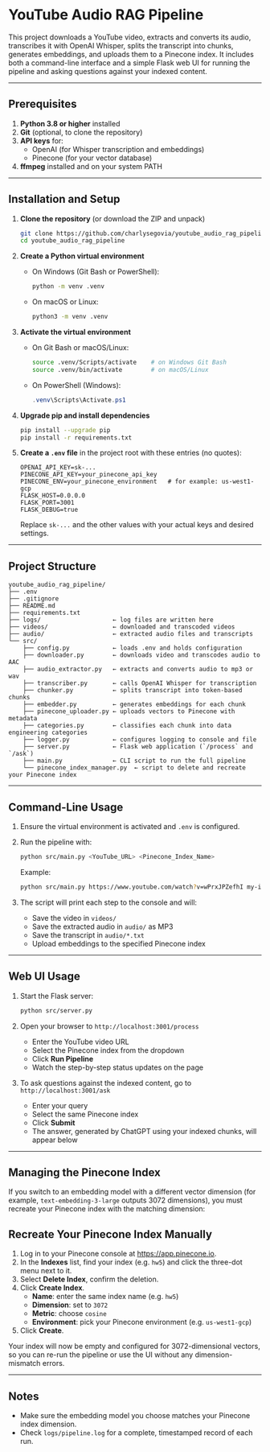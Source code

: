 # YouTube Audio RAG Pipeline

This project downloads a YouTube video, extracts and converts its audio, transcribes it with OpenAI Whisper, splits the transcript into chunks, generates embeddings, and uploads them to a Pinecone index. It includes both a command-line interface and a simple Flask web UI for running the pipeline and asking questions against your indexed content.

---

## Prerequisites

1. **Python 3.8 or higher** installed  
2. **Git** (optional, to clone the repository)  
3. **API keys** for:  
   - OpenAI (for Whisper transcription and embeddings)  
   - Pinecone (for your vector database)  
4. **ffmpeg** installed and on your system PATH  

---

## Installation and Setup

1. **Clone the repository** (or download the ZIP and unpack)

   ```bash
   git clone https://github.com/charlysegovia/youtube_audio_rag_pipeline.git
   cd youtube_audio_rag_pipeline
   ```

2. **Create a Python virtual environment**

   - On Windows (Git Bash or PowerShell):
     ```bash
     python -m venv .venv
     ```
   - On macOS or Linux:
     ```bash
     python3 -m venv .venv
     ```

3. **Activate the virtual environment**

   - On Git Bash or macOS/Linux:
     ```bash
     source .venv/Scripts/activate    # on Windows Git Bash
     source .venv/bin/activate        # on macOS/Linux
     ```
   - On PowerShell (Windows):
     ```powershell
     .venv\Scripts\Activate.ps1
     ```

4. **Upgrade pip and install dependencies**

   ```bash
   pip install --upgrade pip
   pip install -r requirements.txt
   ```

5. **Create a `.env` file** in the project root with these entries (no quotes):

   ```
   OPENAI_API_KEY=sk-...
   PINECONE_API_KEY=your_pinecone_api_key
   PINECONE_ENV=your_pinecone_environment   # for example: us-west1-gcp
   FLASK_HOST=0.0.0.0
   FLASK_PORT=3001
   FLASK_DEBUG=true
   ```

   Replace `sk-...` and the other values with your actual keys and desired settings.

---

## Project Structure

```
youtube_audio_rag_pipeline/
├── .env
├── .gitignore
├── README.md
├── requirements.txt
├── logs/                    ← log files are written here
├── videos/                  ← downloaded and transcoded videos
├── audio/                   ← extracted audio files and transcripts
└── src/
    ├── config.py            ← loads .env and holds configuration
    ├── downloader.py        ← downloads video and transcodes audio to AAC
    ├── audio_extractor.py   ← extracts and converts audio to mp3 or wav
    ├── transcriber.py       ← calls OpenAI Whisper for transcription
    ├── chunker.py           ← splits transcript into token-based chunks
    ├── embedder.py          ← generates embeddings for each chunk
    ├── pinecone_uploader.py ← uploads vectors to Pinecone with metadata
    ├── categories.py        ← classifies each chunk into data engineering categories
    ├── logger.py            ← configures logging to console and file
    ├── server.py            ← Flask web application (`/process` and `/ask`)
    ├── main.py              ← CLI script to run the full pipeline
    └── pinecone_index_manager.py  ← script to delete and recreate your Pinecone index
```

---

## Command-Line Usage

1. Ensure the virtual environment is activated and `.env` is configured.  
2. Run the pipeline with:

   ```bash
   python src/main.py <YouTube_URL> <Pinecone_Index_Name>
   ```

   Example:

   ```bash
   python src/main.py https://www.youtube.com/watch?v=wPrxJPZefhI my-index
   ```

3. The script will print each step to the console and will:

   - Save the video in `videos/`
   - Save the extracted audio in `audio/` as MP3
   - Save the transcript in `audio/*.txt`
   - Upload embeddings to the specified Pinecone index

---

## Web UI Usage

1. Start the Flask server:

   ```bash
   python src/server.py
   ```

2. Open your browser to `http://localhost:3001/process`  
   - Enter the YouTube video URL  
   - Select the Pinecone index from the dropdown  
   - Click **Run Pipeline**  
   - Watch the step-by-step status updates on the page  

3. To ask questions against the indexed content, go to `http://localhost:3001/ask`  
   - Enter your query  
   - Select the same Pinecone index  
   - Click **Submit**  
   - The answer, generated by ChatGPT using your indexed chunks, will appear below

---

## Managing the Pinecone Index

If you switch to an embedding model with a different vector dimension (for example, `text-embedding-3-large` outputs 3072 dimensions), you must recreate your Pinecone index with the matching dimension:

## Recreate Your Pinecone Index Manually

1. Log in to your Pinecone console at https://app.pinecone.io.  
2. In the **Indexes** list, find your index (e.g. `hw5`) and click the three-dot menu next to it.  
3. Select **Delete Index**, confirm the deletion.  
4. Click **Create Index**.  
   - **Name**: enter the same index name (e.g. `hw5`)  
   - **Dimension**: set to `3072`  
   - **Metric**: choose `cosine`  
   - **Environment**: pick your Pinecone environment (e.g. `us-west1-gcp`)  
5. Click **Create**.  

Your index will now be empty and configured for 3072-dimensional vectors, so you can re-run the pipeline or use the UI without any dimension-mismatch errors.  


---

## Notes

- Make sure the embedding model you choose matches your Pinecone index dimension.  
- Check `logs/pipeline.log` for a complete, timestamped record of each run.  

